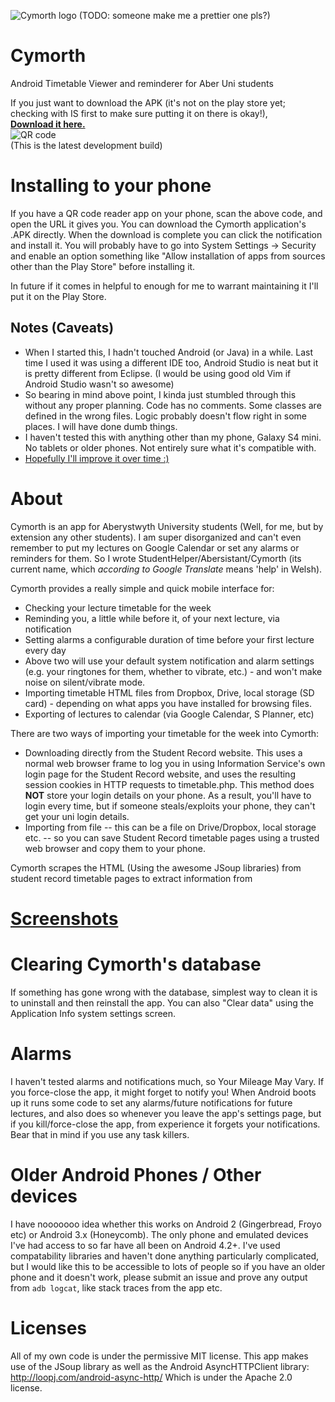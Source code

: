 ![Cymorth logo (TODO: someone make me a prettier one pls?)](https://raw.github.com/erinaceous/cymorth/master/app/src/main/ic_launcher-web.png)

Cymorth
=======
Android Timetable Viewer and reminderer for Aber Uni students

If you just want to download the APK (it's not on the play store yet; checking with IS first to make sure putting it on there is okay!),<br />
**[Download it here.](https://raw.github.com/erinaceous/cymorth/master/app/app-release.apk)**<br />
![QR code](http://i.imgur.com/f3afLWa.png "Scan this with your phone!")<br />
(This is the latest development build)


Installing to your phone
========================
If you have a QR code reader app on your phone, scan the above code, and open the URL it gives you. You can download the Cymorth application's .APK directly. When the download is complete you can click the notification and install it. You will probably have to go into System Settings -> Security and enable an option something like "Allow installation of apps from sources other than the Play Store" before installing it.

In future if it comes in helpful to enough for me to warrant maintaining it I'll put it on the Play Store.

Notes (Caveats)
---------------
- When I started this, I hadn't touched Android (or Java) in a while. Last time I used it was using a different IDE too, Android Studio is neat but it is pretty different from Eclipse. (I would be using good old Vim if Android Studio wasn't so awesome)
- So bearing in mind above point, I kinda just stumbled through this without any proper planning. Code has no comments. Some classes are defined in the wrong files. Logic probably doesn't flow right in some places. I will have done dumb things.
- I haven't tested this with anything other than my phone, Galaxy S4 mini. No tablets or older phones. Not entirely sure what it's compatible with.
- [Hopefully I'll improve it over time :)](https://github.com/doomcat/cymorth/issues)

About
=====
Cymorth is an app for Aberystwyth University students (Well, for me, but by extension any other students). I am super disorganized and can't even remember to put my lectures on Google Calendar or set any alarms or reminders for them. So I wrote StudentHelper/Abersistant/Cymorth (its current name, which *according to Google Translate* means 'help' in Welsh).

Cymorth provides a really simple and quick mobile interface for:
- Checking your lecture timetable for the week
- Reminding you, a little while before it, of your next lecture, via notification
- Setting alarms a configurable duration of time before your first lecture every day
- Above two will use your default system notification and alarm settings (e.g. your ringtones for them, whether to vibrate, etc.) - and won't make noise on silent/vibrate mode.
- Importing timetable HTML files from Dropbox, Drive, local storage (SD card) - depending on what apps you have installed for browsing files.
- Exporting of lectures to calendar (via Google Calendar, S Planner, etc)

There are two ways of importing your timetable for the week into Cymorth:
- Downloading directly from the Student Record website. This uses a normal web browser frame to log you in using Information Service's own login page for the Student Record website, and uses the resulting session cookies in HTTP requests to timetable.php. This method does **NOT** store your login details on your phone. As a result, you'll have to login every time, but if someone steals/exploits your phone, they can't get your uni login details.
- Importing from file -- this can be a file on Drive/Dropbox, local storage etc. -- so you can save Student Record timetable pages using a trusted web browser and copy them to your phone.

Cymorth scrapes the HTML (Using the awesome JSoup libraries) from student record timetable pages to extract information from

[Screenshots](http://imgur.com/a/18gMF)
=============


Clearing Cymorth's database
===========================
If something has gone wrong with the database, simplest way to clean it is to uninstall and then reinstall the app. You can also "Clear data" using the Application Info system settings screen.

Alarms
======
I haven't tested alarms and notifications much, so Your Mileage May Vary. If you force-close the app, it might forget to notify you! When Android boots up it runs some code to set any alarms/future notifications for future lectures, and also does so whenever you leave the app's settings page, but if you kill/force-close the app, from experience it forgets your notifications. Bear that in mind if you use any task killers.

Older Android Phones / Other devices
====================================
I have nooooooo idea whether this works on Android 2 (Gingerbread, Froyo etc) or Android 3.x (Honeycomb). The only phone and emulated devices I've had access to so far have all been on Android 4.2+. I've used compatability libraries and haven't done anything particularly complicated, but I would like this to be accessible to lots of people so if you have an older phone and it doesn't work, please submit an issue and prove any output from `adb logcat`, like stack traces from the app etc.

Licenses
========
All of my own code is under the permissive MIT license.
This app makes use of the JSoup library as well as the Android AsyncHTTPClient library:
http://loopj.com/android-async-http/
Which is under the Apache 2.0 license.